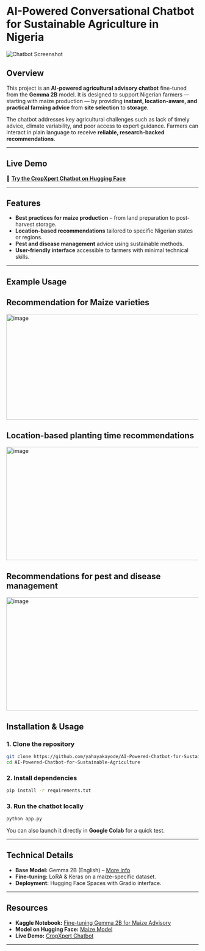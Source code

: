 # AI-Powered Conversational Chatbot for Sustainable Agriculture in Nigeria

![Chatbot Screenshot](https://github.com/user-attachments/assets/ccabd714-09f3-494d-bcc1-dfdd1f50a393)

## Overview
This project is an **AI-powered agricultural advisory chatbot** fine-tuned from the **Gemma 2B** model. It is designed to support Nigerian farmers — starting with maize production — by providing **instant, location-aware, and practical farming advice** from **site selection** to **storage**.  

The chatbot addresses key agricultural challenges such as lack of timely advice, climate variability, and poor access to expert guidance. Farmers can interact in plain language to receive **reliable, research-backed recommendations**.

---

## Live Demo
🔗 **[Try the CropXpert Chatbot on Hugging Face](https://huggingface.co/spaces/Justsp3cial/CropXpert)**  

---

## Features
- **Best practices for maize production** – from land preparation to post-harvest storage.
- **Location-based recommendations** tailored to specific Nigerian states or regions.
- **Pest and disease management** advice using sustainable methods.
- **User-friendly interface** accessible to farmers with minimal technical skills.

---

## Example Usage

## Recommendation for Maize varieties

<img width="628" height="277" alt="image" src="https://github.com/user-attachments/assets/28847d72-e56a-47ac-99e6-d3328a4e733b" />

## Location-based planting time recommendations
<img width="585" height="297" alt="image" src="https://github.com/user-attachments/assets/860e4ee7-8e97-44cc-b060-5a56f9674f8c" />

## Recommendations for pest and disease management 
<img width="564" height="297" alt="image" src="https://github.com/user-attachments/assets/4c1ff233-3d3e-4b18-acb6-9d4b5ad9dbd3" />

## Installation & Usage

### 1. Clone the repository
```bash
git clone https://github.com/yahayakayode/AI-Powered-Chatbot-for-Sustainable-Agriculture.git
cd AI-Powered-Chatbot-for-Sustainable-Agriculture
````

### 2. Install dependencies

```bash
pip install -r requirements.txt
```

### 3. Run the chatbot locally

```bash
python app.py
```

You can also launch it directly in **Google Colab** for a quick test.

---

## Technical Details

* **Base Model:** Gemma 2B (English) – [More info](https://ai.google.dev/gemma/docs)
* **Fine-tuning:** LoRA & Keras on a maize-specific dataset.
* **Deployment:** Hugging Face Spaces with Gradio interface.

---

## Resources

* **Kaggle Notebook:** [Fine-tuning Gemma 2B for Maize Advisory](https://www.kaggle.com/code/yahayamkayode/fine-tuning-gemma2b-model-using-lora-and-keras)
* **Model on Hugging Face:** [Maize Model](https://huggingface.co/Justsp3cial/maize_model)
* **Live Demo:** [CropXpert Chatbot](https://huggingface.co/spaces/Justsp3cial/CropXpert)


---

